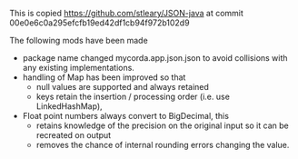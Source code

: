This is copied https://github.com/stleary/JSON-java at commit 00e0e6c0a295efcfb19ed42df1cb94f972b102d9

The following mods have been made
- package name changed mycorda.app.json.json to avoid collisions with any existing implementations.
- handling of Map has been improved so that
  - null values are supported and always retained 
  - keys retain the insertion / processing order (i.e. use LinkedHashMap), 
- Float point numbers always convert to BigDecimal, this
  - retains knowledge of the precision on the original input so it can be recreated on output
  - removes the chance of internal rounding errors changing the value.
  
  